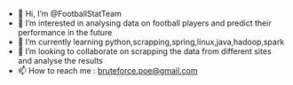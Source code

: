 - 👋 Hi, I’m @FootballStatTeam
- 👀 I’m interested in analysing data on football players and predict their performance in the future
- 🌱 I’m currently learning python,scrapping,spring,linux,java,hadoop,spark
- 💞️ I’m looking to collaborate on scrapping the data from different sites and analyse the results
- 📫 How to reach me : bruteforce.poe@gmail.com

<!---
FootballStatTeam/FootballStatTeam is a ✨ special ✨ repository because its `README.md` (this file) appears on your GitHub profile.
You can click the Preview link to take a look at your changes.
--->

